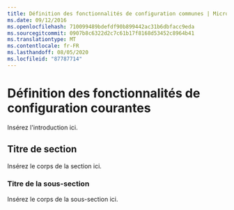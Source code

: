 ```yaml
---
title: Définition des fonctionnalités de configuration communes | Microsoft Docs
ms.date: 09/12/2016
ms.openlocfilehash: 710099489bdefdf90b899442ac31b6dbfacc9eda
ms.sourcegitcommit: 0907b8c6322d2c7c61b17f8168d53452c8964b41
ms.translationtype: MT
ms.contentlocale: fr-FR
ms.lasthandoff: 08/05/2020
ms.locfileid: "87787714"
---
```

# <a name="defining-common-configuration-features"></a>Définition des fonctionnalités de configuration courantes

Insérez l'introduction ici.

## <a name="section-heading"></a>Titre de section

Insérez le corps de la section ici.

### <a name="subsection-heading"></a>Titre de la sous-section

Insérez le corps de la sous-section ici.
